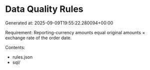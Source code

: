 # Data Quality Rules

Generated at: 2025-09-09T19:55:22.280094+00:00

Requirement: Reporting-currency amounts equal original amounts × exchange rate of the order date.

Contents:
- rules.json
- sql/
